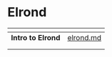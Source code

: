 # Elrond

<table data-view="cards"><thead><tr><th align="center"></th><th data-hidden data-card-target data-type="content-ref"></th></tr></thead><tbody><tr><td align="center"><strong>Intro to Elrond</strong></td><td><a href="elrond.md">elrond.md</a></td></tr><tr><td align="center"></td><td></td></tr><tr><td align="center"></td><td></td></tr></tbody></table>
